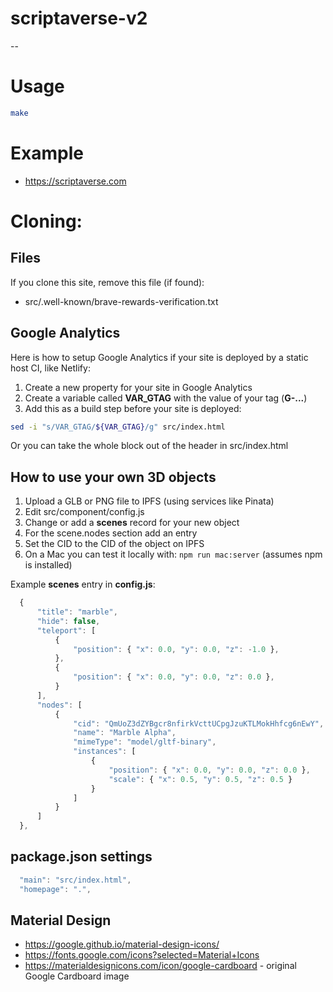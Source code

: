 # scriptaverse-v2
--

# Usage

```sh
make
```

# Example

* https://scriptaverse.com

# Cloning:

## Files

If you clone this site, remove this file (if found):

* src/.well-known/brave-rewards-verification.txt

## Google Analytics

Here is how to setup Google Analytics if your site is deployed by a static host CI, like Netlify:

1. Create a new property for your site in Google Analytics
2. Create a variable called **VAR_GTAG** with the value of your tag (**G-...**) 
3. Add this as a build step before your site is deployed:
```sh
sed -i "s/VAR_GTAG/${VAR_GTAG}/g" src/index.html
```

Or you can take the whole block out of the header in src/index.html

## How to use your own 3D objects

1. Upload a GLB or PNG file to IPFS (using services like Pinata)
2. Edit src/component/config.js
3. Change or add a **scenes** record for your new object
4. For the scene.nodes section add an entry 
5. Set the CID to the CID of the object on IPFS
6. On a Mac you can test it locally with: `npm run mac:server` (assumes npm is installed)

Example **scenes** entry in **config.js**:

```js
  {
      "title": "marble",
      "hide": false,
      "teleport": [
          {
              "position": { "x": 0.0, "y": 0.0, "z": -1.0 },
          },
          {
              "position": { "x": 0.0, "y": 0.0, "z": 0.0 },
          }
      ],
      "nodes": [
          {
              "cid": "QmUoZ3dZYBgcr8nfirkVcttUCpgJzuKTLMokHhfcg6nEwY",
              "name": "Marble Alpha",
              "mimeType": "model/gltf-binary",
              "instances": [
                  {
                      "position": { "x": 0.0, "y": 0.0, "z": 0.0 },
                      "scale": { "x": 0.5, "y": 0.5, "z": 0.5 }
                  }
              ] 
          }
      ]
  },
```

## package.json settings

```js
  "main": "src/index.html",
  "homepage": ".",
```

## Material Design

* https://google.github.io/material-design-icons/
* https://fonts.google.com/icons?selected=Material+Icons
* https://materialdesignicons.com/icon/google-cardboard - original Google Cardboard image
